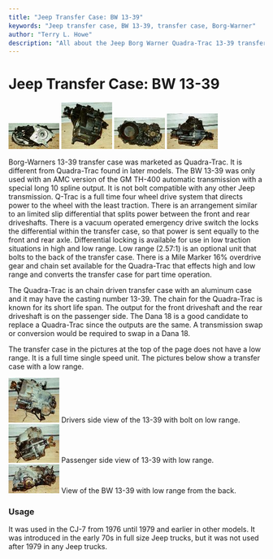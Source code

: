 ```yaml
---
title: "Jeep Transfer Case: BW 13-39"
keywords: "Jeep transfer case, BW 13-39, transfer case, Borg-Warner"
author: "Terry L. Howe"
description: "All about the Jeep Borg Warner Quadra-Trac 13-39 transfer case."
---
```

# Jeep Transfer Case: BW 13-39

[![BW 13-39 front](/img/xfer/bw13391_.jpg)](/img/xfer/bw13391.jpg) [![BW 13-39 side](/img/xfer/bw13392_.jpg)](/img/xfer/bw13392.jpg) [![BW 13-39 back](/img/xfer/bw13393_.jpg)](/img/xfer/bw13393.jpg) [![BW 13-39 passenger side](/img/xfer/bw13394_.jpg)](/img/xfer/bw13394.jpg)   

Borg-Warners 13-39 transfer case was marketed as Quadra-Trac. It is different from Quadra-Trac found in later models. The BW 13-39 was only used with an AMC version of the GM TH-400 automatic transmission with a special long 10 spline output. It is not bolt compatible with any other Jeep transmission. Q-Trac is a full time four wheel drive system that directs power to the wheel with the least traction. There is an arrangement similar to an limited slip differential that splits power between the front and rear driveshafts. There is a vacuum operated emergency drive switch the locks the differential within the transfer case, so that power is sent equally to the front and rear axle. Differential locking is available for use in low traction situations in high and low range. Low range (2.57:1) is an optional unit that bolts to the back of the transfer case. There is a Mile Marker 16% overdrive gear and chain set available for the Quadra-Trac that effects high and low range and converts the transfer case for part time operation.

The Quadra-Trac is an chain driven transfer case with an aluminum case and it may have the casting number 13-39. The chain for the Quadra-Trac is known for its short life span. The output for the front driveshaft and the rear driveshaft is on the passenger side. The Dana 18 is a good candidate to replace a Quadra-Trac since the outputs are the same. A transmission swap or conversion would be required to swap in a Dana 18.

The transfer case in the pictures at the top of the page does not have a low range. It is a full time single speed unit. The pictures below show a transfer case with a low range.

[![BW 13-39 drivers side with low range](/img/xfer/bw13395_.jpg)](/img/xfer/bw13395.jpg) Drivers side view of the 13-39 with bolt on low range. [![BW 13-39 passenger side with low range](/img/xfer/bw13396_.jpg)](/img/xfer/bw13396.jpg) Passenger side view of 13-39 with low range. [![BW 13-39 back with low range](/img/xfer/bw13397_.jpg)](/img/xfer/bw13397.jpg) View of the BW 13-39 with low range from the back. 

### Usage

It was used in the CJ-7 from 1976 until 1979 and earlier in other models. It was introduced in the early 70s in full size Jeep trucks, but it was not used after 1979 in any Jeep trucks.